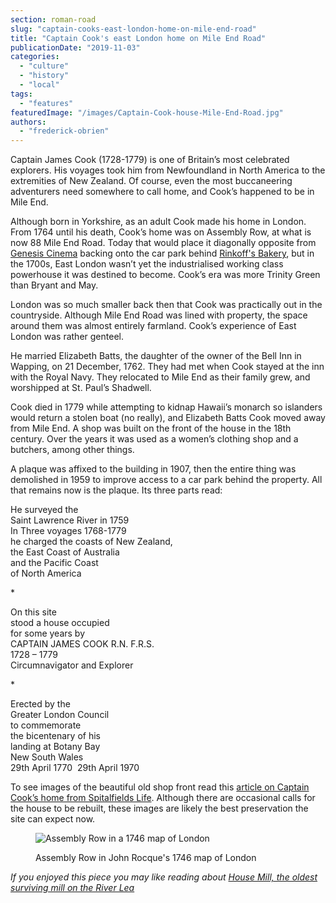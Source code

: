 ```yaml
---
section: roman-road
slug: "captain-cooks-east-london-home-on-mile-end-road"
title: "Captain Cook's east London home on Mile End Road"
publicationDate: "2019-11-03"
categories: 
  - "culture"
  - "history"
  - "local"
tags: 
  - "features"
featuredImage: "/images/Captain-Cook-house-Mile-End-Road.jpg"
authors: 
  - "frederick-obrien"
---
```


Captain James Cook (1728-1779) is one of Britain’s most celebrated explorers. His voyages took him from Newfoundland in North America to the extremities of New Zealand. Of course, even the most buccaneering adventurers need somewhere to call home, and Cook’s happened to be in Mile End. 

Although born in Yorkshire, as an adult Cook made his home in London. From 1764 until his death, Cook’s home was on Assembly Row, at what is now 88 Mile End Road. Today that would place it diagonally opposite from [Genesis Cinema](https://romanroadlondon.com/genesis-cinema-mile-end/) backing onto the car park behind [Rinkoff's Bakery](https://romanroadlondon.com/rinkoffs-bakery-interview/), but in the 1700s, East London wasn’t yet the industrialised working class powerhouse it was destined to become. Cook’s era was more Trinity Green than Bryant and May.

London was so much smaller back then that Cook was practically out in the countryside. Although Mile End Road was lined with property, the space around them was almost entirely farmland. Cook’s experience of East London was rather genteel.

He married Elizabeth Batts, the daughter of the owner of the Bell Inn in Wapping, on 21 December, 1762. They had met when Cook stayed at the inn with the Royal Navy. They relocated to Mile End as their family grew, and worshipped at St. Paul’s Shadwell.

Cook died in 1779 while attempting to kidnap Hawaii’s monarch so islanders would return a stolen boat (no really), and Elizabeth Batts Cook moved away from Mile End. A shop was built on the front of the house in the 18th century. Over the years it was used as a women’s clothing shop and a butchers, among other things. 

A plaque was affixed to the building in 1907, then the entire thing was demolished in 1959 to improve access to a car park behind the property. All that remains now is the plaque. Its three parts read:

He surveyed the  
Saint Lawrence River in 1759  
In Three voyages 1768-1779  
he charged the coasts of New Zealand,  
the East Coast of Australia  
and the Pacific Coast  
of North America

\*

On this site  
stood a house occupied  
for some years by  
CAPTAIN JAMES COOK R.N. F.R.S.  
1728 – 1779  
Circumnavigator and Explorer

\*

Erected by the  
Greater London Council  
to commemorate  
the bicentenary of his  
landing at Botany Bay  
New South Wales  
29th April 1770  29th April 1970

To see images of the beautiful old shop front read this [article on Captain Cook’s home from Spitalfields Life](https://spitalfieldslife.com/2018/02/11/at-captain-cooks-house-in-mile-end-rd/). Although there are occasional calls for the house to be rebuilt, these images are likely the best preservation the site can expect now.

<figure>

![Assembly Row in a 1746 map of London](/images/Assembly-Row-in-1746.png)

<figcaption>

Assembly Row in John Rocque's 1746 map of London

</figcaption>

</figure>

_If you enjoyed this piece you may like reading about [House Mill, the oldest surviving mill on the River Lea](https://romanroadlondon.com/house-mill-bromley-by-bow/)_
